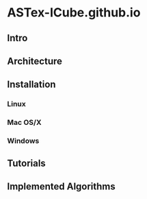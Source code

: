 # ASTex-ICube.github.io

## Intro

## Architecture

## Installation
### Linux
### Mac OS/X
### Windows

## Tutorials

## Implemented Algorithms
